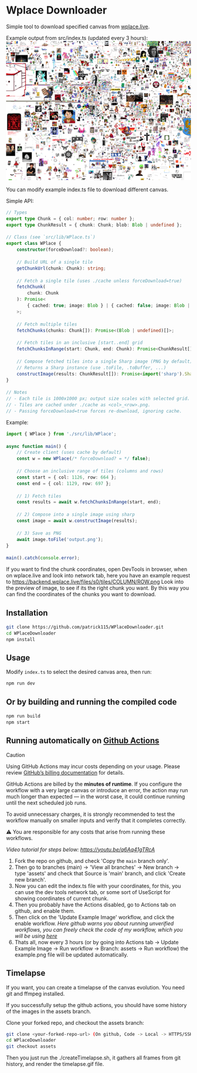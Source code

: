 # Wplace Downloader

Simple tool to download specified canvas from [wplace.live](https://wplace.live).

Example output from src/index.ts (updated every 3 hours):
![Example output](https://raw.githubusercontent.com/patrick11514/WPlaceDownloader/assets/example.png)

You can modify example index.ts file to download different canvas.

Simple API:

```ts
// Types
export type Chunk = { col: number; row: number };
export type ChunkResult = { chunk: Chunk; blob: Blob | undefined };

// Class (see `src/lib/WPlace.ts`)
export class WPlace {
    constructor(forceDownload?: boolean);

    // Build URL of a single tile
    getChunkUrl(chunk: Chunk): string;

    // Fetch a single tile (uses ./cache unless forceDownload=true)
    fetchChunk(
        chunk: Chunk
    ): Promise<
        { cached: true; image: Blob } | { cached: false; image: Blob | undefined }
    >;

    // Fetch multiple tiles
    fetchChunks(chunks: Chunk[]): Promise<(Blob | undefined)[]>;

    // Fetch tiles in an inclusive [start..end] grid
    fetchChunksInRange(start: Chunk, end: Chunk): Promise<ChunkResult[]>;

    // Compose fetched tiles into a single Sharp image (PNG by default)
    // Returns a Sharp instance (use .toFile, .toBuffer, ...)
    constructImage(results: ChunkResult[]): Promise<import('sharp').Sharp>;
}

// Notes
// - Each tile is 1000x1000 px; output size scales with selected grid.
// - Tiles are cached under ./cache as <col>_<row>.png.
// - Passing forceDownload=true forces re-download, ignoring cache.
```

Example:

```ts
import { WPlace } from './src/lib/WPlace';

async function main() {
    // Create client (uses cache by default)
    const w = new WPlace(/* forceDownload? = */ false);

    // Choose an inclusive range of tiles (columns and rows)
    const start = { col: 1126, row: 664 };
    const end = { col: 1129, row: 697 };

    // 1) Fetch tiles
    const results = await w.fetchChunksInRange(start, end);

    // 2) Compose into a single image using sharp
    const image = await w.constructImage(results);

    // 3) Save as PNG
    await image.toFile('output.png');
}

main().catch(console.error);
```

If you want to find the chunk coordinates, open DevTools in browser, when on wplace.live and look into network tab, here you have an example request to https://backend.wplace.live/files/s0/tiles/COLUMN/ROW.png Look into the preview of image, to see if its the right chunk you want. By this way you can find the coordinates of the chunks you want to download.

## Installation

```bash
git clone https://github.com/patrick115/WPlaceDownloader.git
cd WPlaceDownloader
npm install
```

## Usage

Modify `index.ts` to select the desired canvas area, then run:

```bash
npm run dev
```

## Or by building and running the compiled code

```bash
npm run build
npm start
```

## Running automatically on [Github Actions](https://github.com/features/actions)

> [!CAUTION]  
> Using GitHub Actions may incur costs depending on your usage. Please review [GitHub’s billing documentation](https://docs.github.com/en/billing/concepts/product-billing/github-actions#free-use-of-github-actions) for details.  
>  
> GitHub Actions are billed by the **minutes of runtime**. If you configure the workflow with a very large canvas or introduce an error, the action may run much longer than expected — in the worst case, it could continue running until the next scheduled job runs.  
>  
> To avoid unnecessary charges, it is strongly recommended to test the workflow manually on smaller inputs and verify that it completes correctly.  
>  
> ⚠️ You are responsible for any costs that arise from running these workflows.

*Video tutorial for steps below: https://youtu.be/q6Aq41gTRcA*

1. Fork the repo on github, and check 'Copy the `main` branch only'.
2. Then go to branches (main) -> 'View all branches' -> New branch -> type 'assets' and check that Source is 'main' branch, and click 'Create new branch'.
3. Now you can edit the index.ts file with your coordinates, for this, you can use the dev tools network tab, or some sort of UseScript for showing coordinates of current chunk.
4. Then you probably have the Actions disabled, go to Actions tab on github, and enable them.
5. Then click on the 'Update Example Image' workflow, and click the enable workflow. *Here github warns you about running unverified workflows, you can freely check the code of my workflow, which you will be using [here](https://github.com/patrick11514/WPlaceDownloader/blob/main/.github/workflows/update-example.yml)*
6. Thats all, now every 3 hours (or by going into Actions tab -> Update Example Image -> Run workflow -> Branch: assets -> Run workflow) the example.png file will be updated automatically.

## Timelapse

If you want, you can create a timelapse of the canvas evolution. You need git and ffmpeg installed.

If you successfully setup the github actions, you should have some history of the images in the assets branch.

Clone your forked repo, and checkout the assets branch:

```bash
git clone <your-forked-repo-url> (On github, Code -> Local -> HTTPS/SSH and copy the URL)
cd WPlaceDownloader
git checkout assets
```

Then you just run the ./createTimelapse.sh, it gathers all frames from git history, and render the timelapse.gif file.
